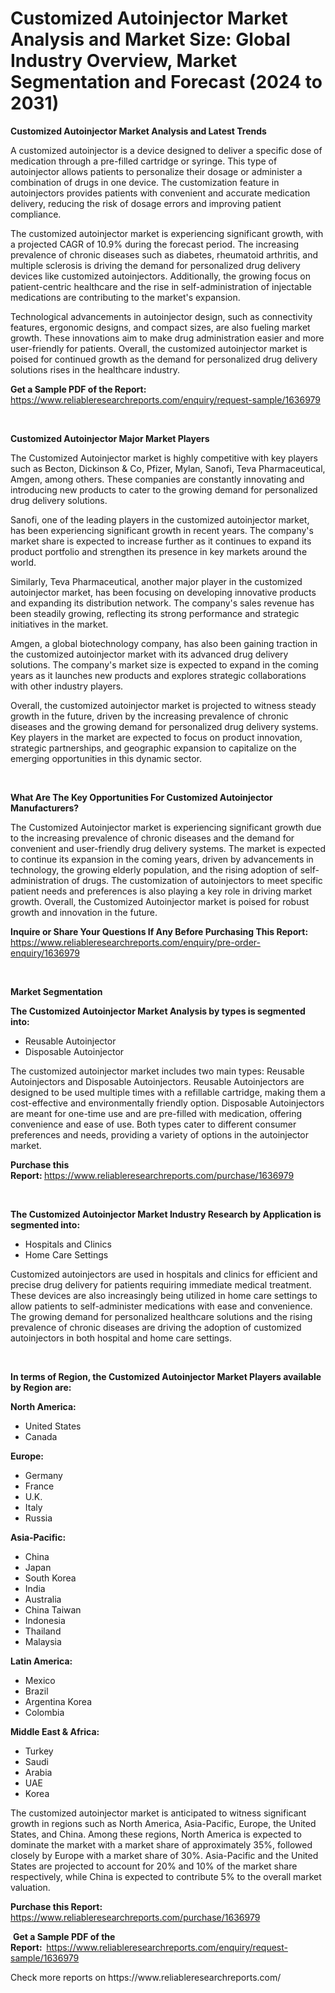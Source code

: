 <p><h1>Customized Autoinjector Market Analysis and Market Size: Global Industry Overview, Market Segmentation and Forecast (2024 to 2031)</h1></p><p><strong>Customized Autoinjector Market Analysis and Latest Trends</strong></p>
<p><p>A customized autoinjector is a device designed to deliver a specific dose of medication through a pre-filled cartridge or syringe. This type of autoinjector allows patients to personalize their dosage or administer a combination of drugs in one device. The customization feature in autoinjectors provides patients with convenient and accurate medication delivery, reducing the risk of dosage errors and improving patient compliance.</p><p>The customized autoinjector market is experiencing significant growth, with a projected CAGR of 10.9% during the forecast period. The increasing prevalence of chronic diseases such as diabetes, rheumatoid arthritis, and multiple sclerosis is driving the demand for personalized drug delivery devices like customized autoinjectors. Additionally, the growing focus on patient-centric healthcare and the rise in self-administration of injectable medications are contributing to the market's expansion.</p><p>Technological advancements in autoinjector design, such as connectivity features, ergonomic designs, and compact sizes, are also fueling market growth. These innovations aim to make drug administration easier and more user-friendly for patients. Overall, the customized autoinjector market is poised for continued growth as the demand for personalized drug delivery solutions rises in the healthcare industry.</p></p>
<p><strong>Get a Sample PDF of the Report:&nbsp;</strong> <a href="https://www.reliableresearchreports.com/enquiry/request-sample/1636979">https://www.reliableresearchreports.com/enquiry/request-sample/1636979</a></p>
<p>&nbsp;</p>
<p><strong>Customized Autoinjector Major Market Players</strong></p>
<p><p>The Customized Autoinjector market is highly competitive with key players such as Becton, Dickinson & Co, Pfizer, Mylan, Sanofi, Teva Pharmaceutical, Amgen, among others. These companies are constantly innovating and introducing new products to cater to the growing demand for personalized drug delivery solutions.</p><p>Sanofi, one of the leading players in the customized autoinjector market, has been experiencing significant growth in recent years. The company's market share is expected to increase further as it continues to expand its product portfolio and strengthen its presence in key markets around the world.</p><p>Similarly, Teva Pharmaceutical, another major player in the customized autoinjector market, has been focusing on developing innovative products and expanding its distribution network. The company's sales revenue has been steadily growing, reflecting its strong performance and strategic initiatives in the market.</p><p>Amgen, a global biotechnology company, has also been gaining traction in the customized autoinjector market with its advanced drug delivery solutions. The company's market size is expected to expand in the coming years as it launches new products and explores strategic collaborations with other industry players.</p><p>Overall, the customized autoinjector market is projected to witness steady growth in the future, driven by the increasing prevalence of chronic diseases and the growing demand for personalized drug delivery systems. Key players in the market are expected to focus on product innovation, strategic partnerships, and geographic expansion to capitalize on the emerging opportunities in this dynamic sector.</p></p>
<p>&nbsp;</p>
<p><strong>What Are The Key Opportunities For Customized Autoinjector Manufacturers?</strong></p>
<p><p>The Customized Autoinjector market is experiencing significant growth due to the increasing prevalence of chronic diseases and the demand for convenient and user-friendly drug delivery systems. The market is expected to continue its expansion in the coming years, driven by advancements in technology, the growing elderly population, and the rising adoption of self-administration of drugs. The customization of autoinjectors to meet specific patient needs and preferences is also playing a key role in driving market growth. Overall, the Customized Autoinjector market is poised for robust growth and innovation in the future.</p></p>
<p><strong>Inquire or Share Your Questions If Any Before Purchasing This Report:</strong> <a href="https://www.reliableresearchreports.com/enquiry/pre-order-enquiry/1636979">https://www.reliableresearchreports.com/enquiry/pre-order-enquiry/1636979</a></p>
<p>&nbsp;</p>
<p><strong>Market Segmentation</strong></p>
<p><strong>The Customized Autoinjector Market Analysis by types is segmented into:</strong></p>
<p><ul><li>Reusable Autoinjector</li><li>Disposable Autoinjector</li></ul></p>
<p><p>The customized autoinjector market includes two main types: Reusable Autoinjectors and Disposable Autoinjectors. Reusable Autoinjectors are designed to be used multiple times with a refillable cartridge, making them a cost-effective and environmentally friendly option. Disposable Autoinjectors are meant for one-time use and are pre-filled with medication, offering convenience and ease of use. Both types cater to different consumer preferences and needs, providing a variety of options in the autoinjector market.</p></p>
<p><strong>Purchase this Report:&nbsp;</strong><a href="https://www.reliableresearchreports.com/purchase/1636979">https://www.reliableresearchreports.com/purchase/1636979</a></p>
<p>&nbsp;</p>
<p><strong>The Customized Autoinjector Market Industry Research by Application is segmented into:</strong></p>
<p><ul><li>Hospitals and Clinics</li><li>Home Care Settings</li></ul></p>
<p><p>Customized autoinjectors are used in hospitals and clinics for efficient and precise drug delivery for patients requiring immediate medical treatment. These devices are also increasingly being utilized in home care settings to allow patients to self-administer medications with ease and convenience. The growing demand for personalized healthcare solutions and the rising prevalence of chronic diseases are driving the adoption of customized autoinjectors in both hospital and home care settings.</p></p>
<p>&nbsp;</p>
<p><strong>In terms of Region, the Customized Autoinjector Market Players available by Region are:</strong></p>
<p>
    <p> <strong> North America: </strong>
        <ul>
            <li>United States</li>
            <li>Canada</li>
        </ul>
        </p> 
    <p> <strong> Europe: </strong>
        <ul>
            <li>Germany</li>
            <li>France</li>
            <li>U.K.</li>
            <li>Italy</li>
            <li>Russia</li>
        </ul>
        </p> 
    <p> <strong> Asia-Pacific: </strong>
        <ul>
            <li>China</li>
            <li>Japan</li>
            <li>South Korea</li>
            <li>India</li>
            <li>Australia</li>
            <li>China Taiwan</li>
            <li>Indonesia</li>
            <li>Thailand</li>
            <li>Malaysia</li>
        </ul>
        </p> 
    <p> <strong> Latin America: </strong>
        <ul>
            <li>Mexico</li>
            <li>Brazil</li>
            <li>Argentina Korea</li>
            <li>Colombia</li>
        </ul>
        </p> 
    <p> <strong> Middle East & Africa: </strong>
        <ul>
            <li>Turkey</li>
            <li>Saudi</li>
            <li>Arabia</li>
            <li>UAE</li>
            <li>Korea</li>
        </ul>
    </p>
    </p>
<p><p>The customized autoinjector market is anticipated to witness significant growth in regions such as North America, Asia-Pacific, Europe, the United States, and China. Among these regions, North America is expected to dominate the market with a market share of approximately 35%, followed closely by Europe with a market share of 30%. Asia-Pacific and the United States are projected to account for 20% and 10% of the market share respectively, while China is expected to contribute 5% to the overall market valuation.</p></p>
<p><strong>Purchase this Report: </strong><a href="https://www.reliableresearchreports.com/purchase/1636979">https://www.reliableresearchreports.com/purchase/1636979</a></p>
<p>&nbsp;<strong>Get a Sample PDF of the Report:&nbsp;&nbsp;</strong><a href="https://www.reliableresearchreports.com/enquiry/request-sample/1636979">https://www.reliableresearchreports.com/enquiry/request-sample/1636979</a></p>
<p><strong></strong></p>
<p>Check more reports on https://www.reliableresearchreports.com/</p>